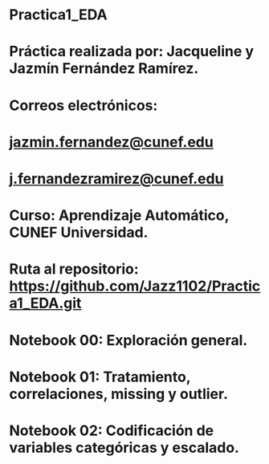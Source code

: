 # Practica1_EDA

# Práctica realizada por: Jacqueline y Jazmín Fernández Ramírez.

# Correos electrónicos:
# jazmin.fernandez@cunef.edu
# j.fernandezramirez@cunef.edu

# Curso: Aprendizaje Automático, CUNEF Universidad.

# Ruta al repositorio: https://github.com/Jazz1102/Practica1_EDA.git

# Notebook 00: Exploración general. 
# Notebook 01: Tratamiento, correlaciones, missing y outlier.
# Notebook 02: Codificación de variables categóricas y escalado.